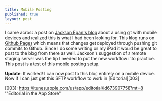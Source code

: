 ```yaml
---
title: Mobile Posting
published: true
layout: post
---
```


I came across a post on [Jackson Egan's blog][001] about a using git with mobile devices and realized this is what I had been looking for. This blog runs on [Github Pages][002] which means that changes get deployed through pushing git commits to Github. Since I do some writing on my iPad it would be great to post to the blog from there as well. Jackson's suggestion of a remote staging server was the tip I needed to put the new workflow into practice. This post is a test of this mobile posting setup. 

**Update**: It worked! I can now post to this blog entirely on a mobile device. Now if I can just get this SFTP workflow to work in [Editorial][003]

[001]: http://sneagan.com/home/2013/2/24/git-in-a-mobile-workflow "Git in a Mobile Workflow — Jackson Egan"
[002]: http://pages.github.com/ "GitHub Pages"
[003]: https://itunes.apple.com/us/app/editorial/id673907758?mt=8 '"Editorial in the App Store"